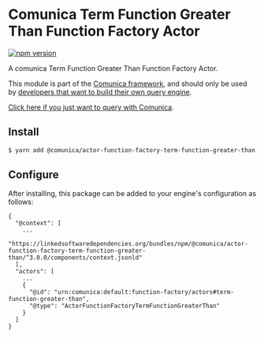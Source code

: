 # Comunica Term Function Greater Than Function Factory Actor

[![npm version](https://badge.fury.io/js/%40comunica%2Factor-function-factory-term-function-greater-than.svg)](https://www.npmjs.com/package/@comunica/actor-function-factory-term-function-greater-than)

A comunica Term Function Greater Than Function Factory Actor.

This module is part of the [Comunica framework](https://github.com/comunica/comunica),
and should only be used by [developers that want to build their own query engine](https://comunica.dev/docs/modify/).

[Click here if you just want to query with Comunica](https://comunica.dev/docs/query/).

## Install

```bash
$ yarn add @comunica/actor-function-factory-term-function-greater-than
```

## Configure

After installing, this package can be added to your engine's configuration as follows:
```text
{
  "@context": [
    ...
    "https://linkedsoftwaredependencies.org/bundles/npm/@comunica/actor-function-factory-term-function-greater-than/^3.0.0/components/context.jsonld"
  ],
  "actors": [
    ...
    {
      "@id": "urn:comunica:default:function-factory/actors#term-function-greater-than",
      "@type": "ActorFunctionFactoryTermFunctionGreaterThan"
    }
  ]
}
```

